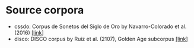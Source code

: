 # Source corpora

- cssdo: Corpus de Sonetos del Siglo de Oro by Navarro-Colorado et al. (2016) [[link]](https://github.com/bncolorado/CorpusSonetosSigloDeOro)
- disco: DISCO corpus by Ruiz et al. (2107), Golden Age subcorpus [[link]](https://github.com/pruizf/disco)